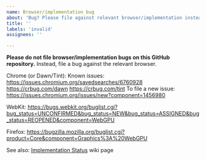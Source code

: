```yaml
---
name: Browser/implementation bug
about: 'Bug? Please file against relevant browser/implementation instead'
title: ''
labels: 'invalid'
assignees: ''

---
```


**Please do not file browser/implementation bugs on this GitHub repository.**
Instead, file a bug against the relevant browser.

Chrome (or Dawn/Tint):
  Known issues:
    https://issues.chromium.org/savedsearches/6760928
    https://crbug.com/dawn
    https://crbug.com/tint
  To file a new issue:
    https://issues.chromium.org/issues/new?component=1456980

WebKit:
  https://bugs.webkit.org/buglist.cgi?bug_status=UNCONFIRMED&bug_status=NEW&bug_status=ASSIGNED&bug_status=REOPENED&component=WebGPU

Firefox:
  https://bugzilla.mozilla.org/buglist.cgi?product=Core&component=Graphics%3A%20WebGPU

See also:
  [Implementation Status](https://github.com/gpuweb/gpuweb/wiki/Implementation-Status) wiki page
